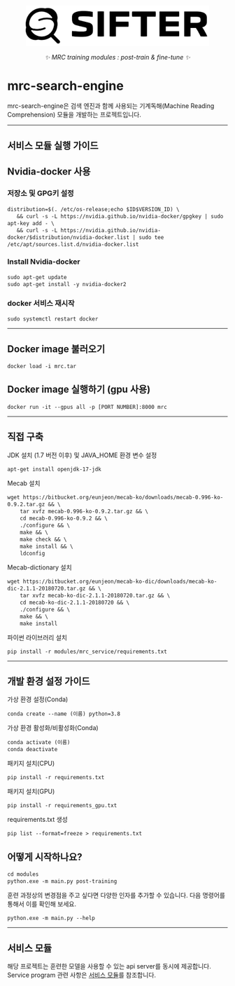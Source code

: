 <p align="center">
  <a href="https://www.google.com/search?q=%EB%A7%8C%EB%93%A0+%EA%B2%80%EC%83%89+%EC%82%AC%EC%9D%B4%ED%8A%B8+%EB%84%A3%EC%9C%BC%EB%A9%B4+%EB%90%A9%EB%8B%88%EB%8B%A4.&ei=-AQHZP2aE8yp2roPlaiMkAc&ved=0ahUKEwj99tfcwcn9AhXMlFYBHRUUA3IQ4dUDCA8&uact=5&oq=%EB%A7%8C%EB%93%A0+%EA%B2%80%EC%83%89+%EC%82%AC%EC%9D%B4%ED%8A%B8+%EB%84%A3%EC%9C%BC%EB%A9%B4+%EB%90%A9%EB%8B%88%EB%8B%A4.&gs_lcp=Cgxnd3Mtd2l6LXNlcnAQAzIFCAAQogQyBQgAEKIEOgoIABBHENYEELADOgoIIRCgARDDBBAKOggIIRCgARDDBEoECEEYAFDeAlj6H2DWLGgLcAF4BYABnwGIAd4UkgEEMS4xOZgBAKABAcgBCsABAQ&sclient=gws-wiz-serp"><img width="420px" src="resources/shifter.png"></a>
</p>
<p align="center">
    <em>✨ MRC training modules : post-train & fine-tune ✨</em>
</p>
</p>

# mrc-search-engine
mrc-search-engine은 검색 엔진과 함께 사용되는 기계독해(Machine Reading Comprehension) 모듈을 개발하는 프로젝트입니다.

---
## 서비스 모듈 실행 가이드
## Nvidia-docker 사용
### 저장소 및 GPG키 설정
```
distribution=$(. /etc/os-release;echo $ID$VERSION_ID) \
   && curl -s -L https://nvidia.github.io/nvidia-docker/gpgkey | sudo apt-key add - \
   && curl -s -L https://nvidia.github.io/nvidia-docker/$distribution/nvidia-docker.list | sudo tee /etc/apt/sources.list.d/nvidia-docker.list
```
### Install Nvidia-docker
```
sudo apt-get update
sudo apt-get install -y nvidia-docker2
```
### docker 서비스 재시작
```
sudo systemctl restart docker
```

---
## Docker image 불러오기
```
docker load -i mrc.tar
```
## Docker image 실행하기 (gpu 사용)
```
docker run -it --gpus all -p [PORT NUMBER]:8000 mrc
```

---

## 직접 구축
JDK 설치 (1.7 버전 이후) 및 JAVA_HOME 환경 변수 설정
```
apt-get install openjdk-17-jdk
```
Mecab 설치
```
wget https://bitbucket.org/eunjeon/mecab-ko/downloads/mecab-0.996-ko-0.9.2.tar.gz && \
    tar xvfz mecab-0.996-ko-0.9.2.tar.gz && \
    cd mecab-0.996-ko-0.9.2 && \
    ./configure && \
    make && \
    make check && \
    make install && \
    ldconfig
```
Mecab-dictionary 설치
```
wget https://bitbucket.org/eunjeon/mecab-ko-dic/downloads/mecab-ko-dic-2.1.1-20180720.tar.gz && \
    tar xvfz mecab-ko-dic-2.1.1-20180720.tar.gz && \
    cd mecab-ko-dic-2.1.1-20180720 && \
    ./configure && \
    make && \
    make install
```
파이썬 라이브러리 설치
```
pip install -r modules/mrc_service/requirements.txt
```
---

## 개발 환경 설정 가이드

가상 환경 설정(Conda)
```
conda create --name (이름) python=3.8
```

가상 환경 활성화/비활성화(Conda)
```
conda activate (이름)
conda deactivate
```

패키지 설치(CPU)
```
pip install -r requirements.txt
```

패키지 설치(GPU)
```
pip install -r requirements_gpu.txt
```

requirements.txt 생성
```
pip list --format=freeze > requirements.txt
```

## 어떻게 시작하나요?
```
cd modules
python.exe -m main.py post-training
```

훈련 과정상의 변경점을 주고 싶다면 다양한 인자를 추가할 수 있습니다.
다음 명령어를 통해서 이를 확인해 보세요.
```
python.exe -m main.py --help
```

---

## 서비스 모듈
해당 프로젝트는 훈련한 모델을 사용할 수 있는 api server를 동시에 제공합니다.
Service program 관련 사항은 [서비스 모듈](modules/mrc_service/README.md)를 참조합니다.